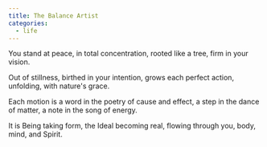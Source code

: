 ```yaml
---
title: The Balance Artist
categories:
  - life
---
```

You stand at peace,
in total concentration,
rooted like a tree,
firm in your vision.

Out of stillness,
birthed in your intention,
grows each perfect action,
unfolding, with nature's grace.

Each motion is a word
in the poetry of cause and effect,
a step in the dance of matter,
a note in the song of energy.

It is Being taking form,
the Ideal becoming real,
flowing through you,
body, mind, and Spirit.
